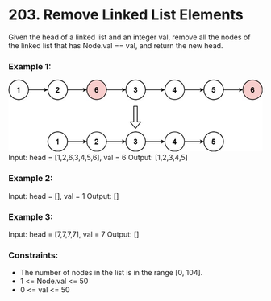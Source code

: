 # 203. Remove Linked List Elements

Given the head of a linked list and an integer val, remove all the nodes of the linked list that has Node.val == val, and return the new head.

### Example 1:
![](images/removelinked-list.jpg)
Input: head = [1,2,6,3,4,5,6], val = 6
Output: [1,2,3,4,5]

### Example 2:
Input: head = [], val = 1
Output: []

### Example 3:
Input: head = [7,7,7,7], val = 7
Output: []
 
### Constraints:
- The number of nodes in the list is in the range [0, 104].
- 1 <= Node.val <= 50
- 0 <= val <= 50